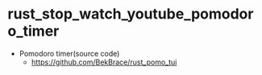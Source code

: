 # rust_stop_watch_youtube_pomodoro_timer
- Pomodoro timer(source code)
  - https://github.com/BekBrace/rust_pomo_tui
